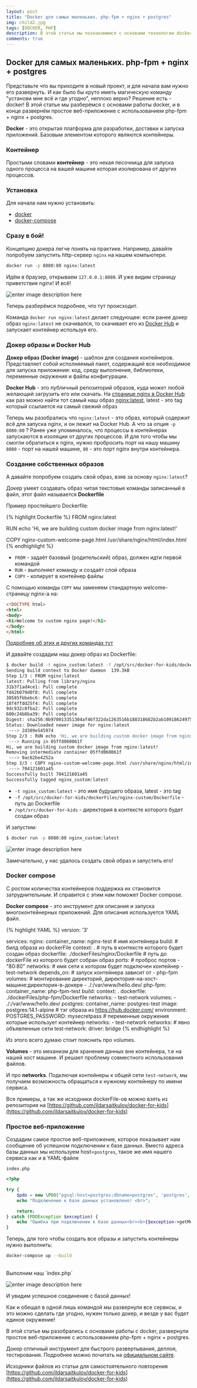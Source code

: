 ```yaml
---
layout: post
title: "Docker для самых маленьких. php-fpm + nginx + postgres"
img: child2.jpg
tags: [DOCKER, PHP]
description: В этой статье мы познакомимся с основами технологии docker, научимся настраивать сети, пользоваться volume-мами, узнаем что такое docker-compose и развернём простое веб-приложение с использованием php-fpm + nginx + postgres.
comments: true
---
```



## Docker для самых маленьких. php-fpm + nginx + postgres


Представьте что вы приходите в новый проект, и для начала вам нужно его развернуть. И как было бы круто иметь магическую команду "установи мне всё и где угодно", неплохо верно?
Решение есть - docker! В этой статье мы разберёмся с основами работы docker, и в конце развернём простое веб-приложение с использованием php-fpm + nginx + postgres.


**Docker** - это открытая платформа для разработки, доставки и запуска приложений. Базовым элементом которого являются контейнеры.

### Контейнер

Простыми словами **контейнер** - это некая песочница для запуска одного процесса на вашей машине которая изолирована от других процессов.

### Установка

Для начала нам нужно установить:
- [docker](https://docs.docker.com/engine/install/)
- [docker-compose](https://docs.docker.com/compose/install/)


### Сразу в бой!

Концепцию докера легче понять на практике. Например, давайте попробуем запустить http-сервер `nginx` на нашем компьютере.

```bash
docker run -p 8080:80 nginx:latest
```

Идём в браузер, открываем `127.0.0.1:8080`. И уже видим страницу приветствия nginx! И всё!

![enter image description here](https://ildarsaitkulov.github.io/assets/img/posts/docker-for-kids/nginx-hello.png "enter image title here")

Теперь разберёмся подробнее, что тут происходит.

Команда `docker run nginx:latest` делает следующее: если ранее докер образ `nginx:latest` не скачивался, то скачивает его из [Docker Hub](https://hub.docker.com/) и запускает контейнер используя его.

### Докер образы и Docker Hub

**Докер образ (Docker image)** - шаблон для создания контейнеров. Представляет собой исполняемый пакет, содержащий все необходимое для запуска приложения: код, среду выполнения, библиотеки, переменные окружения и файлы конфигурации.

**Docker Hub** - это публичный репозиторий образов, куда может любой желающий загрузить его или скачать. На [странице nginx в Docker Hub](https://hub.docker.com/_/nginx?tab=tags) как раз можно найти тот самый наш образ [nginx:latest](https://hub.docker.com/layers/nginx/library/nginx/latest/images/sha256-b6a3554b020680898ad2d36f2211e03154766cb9841bf46f64d6259b12c3af5c?context=explore), latest - это tag который ссылается на самый свежий образ

Теперь мы разобрались что `nginx:latest` - это образ, который содержит всё для запуска nginx, и он лежит на Docker Hub. А что за опция `-p 8080:80` ? Ранее уже упоминалось, что процессы в контейнерах запускаются в изоляции от других процессов. И для того чтобы мы смогли обратиться к nginx, нужно пробросить порт на нашу машину `8080` - порт на нашей машине, `80` - это порт nginx внутри контейнера.

### Создание собственных образов

А давайте попробуем создать свой образ, взяв за основу `nginx:latest`?

Докер умеет создавать образ читая текстовые команды записанный в файл, этот файл называется **Dockerfile**

Пример простейшего Dockerfile:

{% highlight Dockerfile %}
FROM nginx:latest

RUN echo 'Hi, we are building custom docker image from nginx:latest!'

COPY nginx-custom-welcome-page.html /usr/share/nginx/html/index.html
{% endhighlight %}

- `FROM` - задаёт базовый (родительский) образ, должен идти первой командой
- `RUN` - выполняет команду и создаёт слой образа
- `COPY` - копирует в контейнер файлы

С помощью команды `COPY` мы заменяем стандартную welcome-страницу nginx-а на:
```html
<!DOCTYPE html>
<html>
<body>
<h1>Welcome to custom nginx page!</h1>
</body>
</html>
```

[Подробнее об этих и других командах тут](https://docs.docker.com/engine/reference/builder/)

И давайте создадим наш докер образ из Dockerfile:


```bash
$ docker build -t nginx_custom:latest -f /opt/src/docker-for-kids/dockerFiles/nginx-custom/Dockerfile /opt/src/docker-for-kids
Sending build context to Docker daemon  139.3kB
Step 1/3 : FROM nginx:latest
latest: Pulling from library/nginx
31b3f1ad4ce1: Pull complete 
fd42b079d0f8: Pull complete 
30585fbbebc6: Pull complete 
18f4ffdd25f4: Pull complete 
9dc932c8fba2: Pull complete 
600c24b8ba39: Pull complete 
Digest: sha256:0b970013351304af46f322da1263516b188318682b2ab1091862497591189ff1
Status: Downloaded newer image for nginx:latest
 ---> 2d389e545974
Step 2/3 : RUN echo 'Hi, we are building custom docker image from nginx:latest!'
 ---> Running in 05ffd060061f
Hi, we are building custom docker image from nginx:latest!
Removing intermediate container 05ffd060061f
 ---> 9ac62be4252a
Step 3/3 : COPY nginx-custom-welcome-page.html /usr/share/nginx/html/index.html
 ---> 704121601a45
Successfully built 704121601a45
Successfully tagged nginx_custom:latest

```

- `-t nginx_custom:latest` - это имя будущего образа, latest - это tag
- `-f /opt/src/docker-for-kids/dockerFiles/nginx-custom/Dockerfile` - путь до Dockerfile
- `/opt/src/docker-for-kids` - директория в контексте которого будет создан образ

И запустим:

```bash
$ docker run -p 8080:80 nginx_custom:latest
```
![enter image description here](https://ildarsaitkulov.github.io/assets/img/posts/docker-for-kids/nginx-hello-custom.png "enter image title here")

Замечательно, у нас удалось создать свой образ и запустить его!

### Docker compose

С ростом количества контейнеров поддержка их становится затруднительным. И справится с этим нам поможет Docker compose.

**Docker compose** - это инструмент для описания и запуска многоконтейнерных приложений. Для описания используется YAML файл.

{% highlight YAML %}
version: '3'

services:
  nginx:
    container_name: nginx-test # имя контейнера
    build: # билд образа из dockerFile
      context: . # путь в контексте которого будет создан образ
      dockerfile: ./dockerFiles/nginx/Dockerfile # путь до dockerFile из которого будет собран образ
    ports: # проброс портов
      - "80:80"
    networks: # имя сети к котором будет подключен контейнер
      - test-network
    depends_on: # запуск контейнера зависит от
      - php-fpm
    volumes: #  монтирование директорий, директория-на-хост-машине:директория-в-докере
      - ./:/var/www/hello.dev/
  php-fpm:
    container_name: php-fpm-test
    build:
      context: .
      dockerfile: ./dockerFiles/php-fpm/Dockerfile
    networks:
      - test-network
    volumes:
      - ./:/var/www/hello.dev/
  postgres:
    container_name: postgres-test
    image: postgres:14.1-alpine # тэг образа из https://hub.docker.com/
    environment:
      POSTGRES_PASSWORD: mysecretpass # переменные окружения которые использует контейнер
    networks:
      - test-network
networks: # явно объявленные сети
  test-network:
    driver: bridge
{% endhighlight %}

Из этого всего думаю стоит пояснить про volumes.

**Volumes** - это механизм для хранения данных вне контейнера, т.е на нашей хост машине.  И решает проблему совместного использования файлов.

И про **networks**. Подключая контейнеры к общей сети `test-network`, мы получаем возможность обращаться к нужному контейнеру по имени сервиса.

Все примеры, а так же исходники dockerFile-ов можно взять из репозитория на [https://github.com/ildarsaitkulov/docker-for-kids](https://github.com/ildarsaitkulov/docker-for-kids)

### Простое веб-приложение

Создадим самое простое веб-приложение, которое показывает нам сообщение об успешном подключении к базе данных.
Вместо адреса базы данных мы используем host=`postgres`, такое же имя нашего сервиса как и в YAML-файле

`index.php`
```php
<?php

try {
    $pdo = new \PDO("pgsql:host=postgres;dbname=postgres", 'postgres', 'mysecretpass');
    echo "Подключение к базе данных установлено! <br>";

    return;
} catch (PDOException $exception) {
    echo "Ошибка при подключении к базе данных<br><b>{$exception->getMessage()}</b><br>";
}
```


Теперь, для того чтобы создать все образы и запустить контейнеры нужно выполнить:

```bash
docker-compose up --build
```

<br>  
Выполним наш `index.php`

![enter image description here](https://ildarsaitkulov.github.io/assets/img/posts/docker-for-kids/index-pdo.png "enter image title here")

И увидим успешное соединение с базой данных!

Как и обещал в одной лишь командой мы развернули все сервисы, и это можно сделать где угодно, нужен только докер, и везде у вас будет единое окружение!

В этой статье мы разобрались с основами работы с docker, развернули простое веб-приложение с использованием php-fpm + nginx + postgres.

Докер отличный инструмент для быстрого развертывания, деплоя, тестирования. Подробнее можно почитать на [официальном сайте](https://www.docker.com/).

Исходники файлов из статьи для самостоятельного повторения [https://github.com/ildarsaitkulov/docker-for-kids](https://github.com/ildarsaitkulov/docker-for-kids)